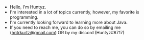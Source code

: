 - Hello, I'm Huntyz.
- I'm interested in a lot of topics currently, however, my favorite is programming.
- I'm currently looking forward to learning more about Java.
- If you need to reach me, you can do so by emailing me (hntrkurtz@gmail.com) OR by my discord (Huntyz#8717)

<!---
HuntyzPVP/HuntyzPVP is a ✨ special ✨ repository because its `README.md` (this file) appears on your GitHub profile.
You can click the Preview link to take a look at your changes.
--->
